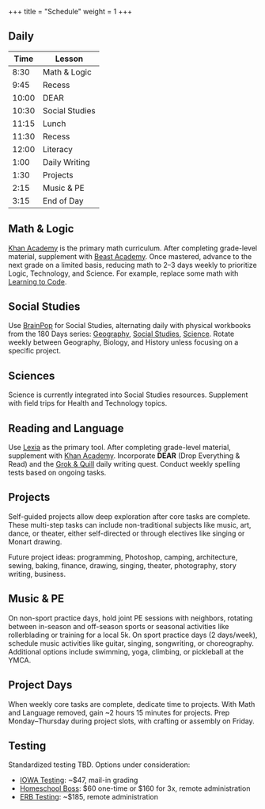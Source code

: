 +++
title = "Schedule"
weight = 1
+++

## Daily

| Time  | Lesson       |
|-------|--------------------|
| 8:30  | Math & Logic       |
| 9:45  | Recess             |
| 10:00 | DEAR               |
| 10:30 | Social Studies     |
| 11:15 | Lunch              |
| 11:30 | Recess             |
| 12:00 | Literacy |
| 1:00  | Daily Writing      |
| 1:30  | Projects           |
| 2:15  | Music & PE      |
| 3:15  | End of Day         |

## Math & Logic

[Khan Academy](https://www.khanacademy.org/) is the primary math curriculum. After completing grade-level material, supplement with [Beast Academy](https://beastacademy.com). Once mastered, advance to the next grade on a limited basis, reducing math to 2–3 days weekly to prioritize Logic, Technology, and Science. For example, replace some math with [Learning to Code](https://developer.apple.com/swift-playground/).

## Social Studies

Use [BrainPop](https://www.brainpop.com) for Social Studies, alternating daily with physical workbooks from the 180 Days series: [Geography](https://www.rainbowresource.com/071750.html), [Social Studies](https://www.rainbowresource.com/071764.html), [Science](https://www.rainbowresource.com/071757.html). Rotate weekly between Geography, Biology, and History unless focusing on a specific project.

## Sciences

Science is currently integrated into Social Studies resources. Supplement with field trips for Health and Technology topics.

## Reading and Language

Use [Lexia](https://www.lexialearning.com) as the primary tool. After completing grade-level material, supplement with [Khan Academy](https://www.khanacademy.org/). Incorporate **DEAR** (Drop Everything & Read) and the [Grok & Quill](/patterns/quests/grokquill/) daily writing quest. Conduct weekly spelling tests based on ongoing tasks.

## Projects

Self-guided projects allow deep exploration after core tasks are complete. These multi-step tasks can include non-traditional subjects like music, art, dance, or theater, either self-directed or through electives like singing or Monart drawing.

Future project ideas: programming, Photoshop, camping, architecture, sewing, baking, finance, drawing, singing, theater, photography, story writing, business.

## Music & PE

On non-sport practice days, hold joint PE sessions with neighbors, rotating between in-season and off-season sports or seasonal activities like rollerblading or training for a local 5k. On sport practice days (2 days/week), schedule music activities like guitar, singing, songwriting, or choreography. Additional options include swimming, yoga, climbing, or pickleball at the YMCA.

## Project Days

When weekly core tasks are complete, dedicate time to projects. With Math and Language removed, gain ~2 hours 15 minutes for projects. Prep Monday–Thursday during project slots, with crafting or assembly on Friday.

## Testing

Standardized testing TBD. Options under consideration:
- [IOWA Testing](https://www.setontesting.com/product/iowa-assessments-form-e/): ~$47, mail-in grading
- [Homeschool Boss](https://homeschoolboss.com/pricing/#yearly): $60 one-time or $160 for 3x, remote administration
- [ERB Testing](https://www.erblearn.org/families/isee-registration/): ~$185, remote administration
